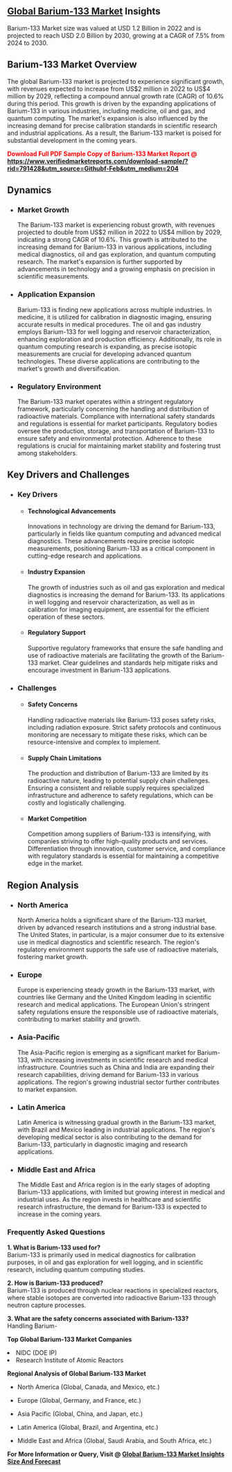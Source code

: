 <h2><a href="https://www.verifiedmarketreports.com/download-sample/?rid=791428&amp;utm_source=Githubf&amp;utm_medium=204" target="_blank">Global Barium-133 Market</a> Insights</h2><p>Barium-133 Market size was valued at USD 1.2 Billion in 2022 and is projected to reach USD 2.0 Billion by 2030, growing at a CAGR of 7.5% from 2024 to 2030.</p><p> <h2>Barium-133 Market Overview</h2> <p>The global Barium-133 market is projected to experience significant growth, with revenues expected to increase from US$2 million in 2022 to US$4 million by 2029, reflecting a compound annual growth rate (CAGR) of 10.6% during this period. This growth is driven by the expanding applications of Barium-133 in various industries, including medicine, oil and gas, and quantum computing. The market's expansion is also influenced by the increasing demand for precise calibration standards in scientific research and industrial applications. As a result, the Barium-133 market is poised for substantial development in the coming years.</p> <p><strong><p><span class=""><span style="color: #ff0000;"><strong>Download Full PDF Sample Copy of Barium-133 Market Report</strong> @ </span><a href="https://www.verifiedmarketreports.com/download-sample/?rid=791428&amp;utm_source=Githubf-Feb&amp;utm_medium=204" target="_blank">https://www.verifiedmarketreports.com/download-sample/?rid=791428&amp;utm_source=Githubf-Feb&amp;utm_medium=204</a></span></p></strong></p> <h2>Dynamics</h2> <ul> <li><h3>Market Growth</h3> <p>The Barium-133 market is experiencing robust growth, with revenues projected to double from US$2 million in 2022 to US$4 million by 2029, indicating a strong CAGR of 10.6%. This growth is attributed to the increasing demand for Barium-133 in various applications, including medical diagnostics, oil and gas exploration, and quantum computing research. The market's expansion is further supported by advancements in technology and a growing emphasis on precision in scientific measurements.</p> </li> <li><h3>Application Expansion</h3> <p>Barium-133 is finding new applications across multiple industries. In medicine, it is utilized for calibration in diagnostic imaging, ensuring accurate results in medical procedures. The oil and gas industry employs Barium-133 for well logging and reservoir characterization, enhancing exploration and production efficiency. Additionally, its role in quantum computing research is expanding, as precise isotopic measurements are crucial for developing advanced quantum technologies. These diverse applications are contributing to the market's growth and diversification.</p> </li> <li><h3>Regulatory Environment</h3> <p>The Barium-133 market operates within a stringent regulatory framework, particularly concerning the handling and distribution of radioactive materials. Compliance with international safety standards and regulations is essential for market participants. Regulatory bodies oversee the production, storage, and transportation of Barium-133 to ensure safety and environmental protection. Adherence to these regulations is crucial for maintaining market stability and fostering trust among stakeholders.</p> </li> </ul> <h2>Key Drivers and Challenges</h2> <ul> <li><h3>Key Drivers</h3> <ul> <li><h4>Technological Advancements</h4> <p>Innovations in technology are driving the demand for Barium-133, particularly in fields like quantum computing and advanced medical diagnostics. These advancements require precise isotopic measurements, positioning Barium-133 as a critical component in cutting-edge research and applications.</p> </li> <li><h4>Industry Expansion</h4> <p>The growth of industries such as oil and gas exploration and medical diagnostics is increasing the demand for Barium-133. Its applications in well logging and reservoir characterization, as well as in calibration for imaging equipment, are essential for the efficient operation of these sectors.</p> </li> <li><h4>Regulatory Support</h4> <p>Supportive regulatory frameworks that ensure the safe handling and use of radioactive materials are facilitating the growth of the Barium-133 market. Clear guidelines and standards help mitigate risks and encourage investment in Barium-133 applications.</p> </li> </ul> </li> <li><h3>Challenges</h3> <ul> <li><h4>Safety Concerns</h4> <p>Handling radioactive materials like Barium-133 poses safety risks, including radiation exposure. Strict safety protocols and continuous monitoring are necessary to mitigate these risks, which can be resource-intensive and complex to implement.</p> </li> <li><h4>Supply Chain Limitations</h4> <p>The production and distribution of Barium-133 are limited by its radioactive nature, leading to potential supply chain challenges. Ensuring a consistent and reliable supply requires specialized infrastructure and adherence to safety regulations, which can be costly and logistically challenging.</p> </li> <li><h4>Market Competition</h4> <p>Competition among suppliers of Barium-133 is intensifying, with companies striving to offer high-quality products and services. Differentiation through innovation, customer service, and compliance with regulatory standards is essential for maintaining a competitive edge in the market.</p> </li> </ul> </li> </ul> <h2>Region Analysis</h2> <ul> <li><h3>North America</h3> <p>North America holds a significant share of the Barium-133 market, driven by advanced research institutions and a strong industrial base. The United States, in particular, is a major consumer due to its extensive use in medical diagnostics and scientific research. The region's regulatory environment supports the safe use of radioactive materials, fostering market growth.</p> </li> <li><h3>Europe</h3> <p>Europe is experiencing steady growth in the Barium-133 market, with countries like Germany and the United Kingdom leading in scientific research and medical applications. The European Union's stringent safety regulations ensure the responsible use of radioactive materials, contributing to market stability and growth.</p> </li> <li><h3>Asia-Pacific</h3> <p>The Asia-Pacific region is emerging as a significant market for Barium-133, with increasing investments in scientific research and medical infrastructure. Countries such as China and India are expanding their research capabilities, driving demand for Barium-133 in various applications. The region's growing industrial sector further contributes to market expansion.</p> </li> <li><h3>Latin America</h3> <p>Latin America is witnessing gradual growth in the Barium-133 market, with Brazil and Mexico leading in industrial applications. The region's developing medical sector is also contributing to the demand for Barium-133, particularly in diagnostic imaging and research applications.</p> </li> <li><h3>Middle East and Africa</h3> <p>The Middle East and Africa region is in the early stages of adopting Barium-133 applications, with limited but growing interest in medical and industrial uses. As the region invests in healthcare and scientific research infrastructure, the demand for Barium-133 is expected to increase in the coming years.</p> </li> </ul> <h3>Frequently Asked Questions</h3> <p><strong>1. What is Barium-133 used for?</strong><br> Barium-133 is primarily used in medical diagnostics for calibration purposes, in oil and gas exploration for well logging, and in scientific research, including quantum computing studies.</p> <p><strong>2. How is Barium-133 produced?</strong><br> Barium-133 is produced through nuclear reactions in specialized reactors, where stable isotopes are converted into radioactive Barium-133 through neutron capture processes.</p> <p><strong>3. What are the safety concerns associated with Barium-133?</strong><br> Handling Barium-</p><p><strong>Top Global Barium-133 Market Companies</strong></p><div data-test-id=""><p><li>NIDC (DOE IP)</li><li> Research Institute of Atomic Reactors</li></p><div><strong>Regional Analysis of&nbsp;Global Barium-133 Market</strong></div><ul><li dir="ltr"><p dir="ltr">North America&nbsp;(Global, Canada, and Mexico, etc.)</p></li><li dir="ltr"><p dir="ltr">Europe (Global, Germany, and France, etc.)</p></li><li dir="ltr"><p dir="ltr">Asia Pacific&nbsp;(Global, China, and Japan, etc.)</p></li><li dir="ltr"><p dir="ltr">Latin America&nbsp;(Global, Brazil, and Argentina, etc.)</p></li><li dir="ltr">Middle East and Africa&nbsp;(Global, Saudi Arabia, and South Africa, etc.)</li></ul><p><strong>For More Information or Query, Visit @&nbsp;</strong><strong><a href="https://www.verifiedmarketreports.com/product/barium-133-market/?utm_source=Githubf&amp;utm_medium=204" target="_blank">Global Barium-133 Market Insights Size And Forecast</a></strong></p></div>
